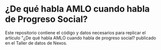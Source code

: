# ¿De qué habla AMLO cuando habla de Progreso Social?

Este repositorio contiene el código y datos necesarios para replicar el artículo "¿De qué habla AMLO cuando habla de progreso social? publicado en el Taller de datos de Nexos.
